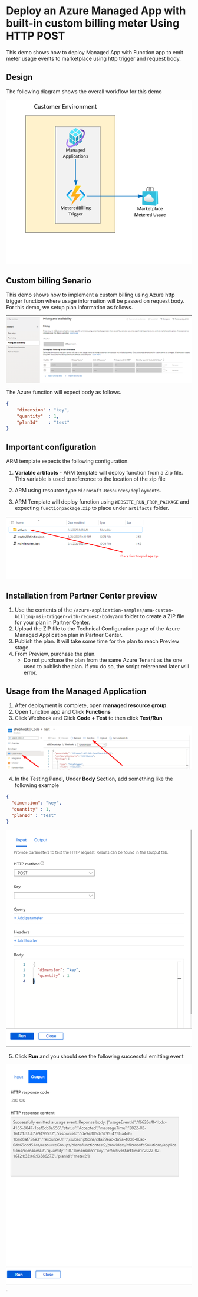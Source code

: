 # Deploy an Azure Managed App with built-in custom billing meter Using HTTP POST

This demo shows how to deploy Managed App with Function app to  emit meter usage events to marketplace using http trigger and request body.

## Design

The following diagram shows the overall workflow for this demo

![Diagram](./images/Diagram.png)

## Custom billing Senario

This demo shows how to implement a custom billing using Azure http trigger function where usage information will be passed on request body. For this demo, we setup plan information as follows.

![diagram](./images/Diagram5.png)

The Azure function will expect body as follows.

```json
{
    "dimension" : "key",
    "quantity"  : 1,
    "planId"    : "test"
}
```

## Important configuration

ARM template expects the following configuration.

1. **Variable artifacts** - ARM template will deploy function from a Zip file. This variable is used to reference to the location of the zip file
1. ARM using resource type `Microsoft.Resources/deployments`.

1. ARM Template will deploy function using `WEBSITE_RUN_FROM_PACKAGE` and expecting `functionpackage.zip` to place under `artifacts` folder.

  ![diagram](./images/Diagram4.png)

## Installation from Partner Center preview

1. Use the contents of the `/azure-application-samples/ama-custom-billing-msi-trigger-with-request-body/arm` folder to create a ZIP file for your plan in Partner Center.
1. Upload the ZIP file to the Technical Configuration page of the Azure Managed Application plan in Partner Center.
1. Publish the plan. It will take some time for the plan to reach Preview stage.
1. From Preview, purchase the plan.
    - Do not purchase the plan from the same Azure Tenant as the one used to publish the plan. If you do so, the script referenced later will error.

## Usage from the Managed Application

1. After deployment is complete, open **managed resource group**.
2. Open function app and Click **Functions**
3. Click Webhook  and Click **Code + Test** to then click **Test/Run**

  ![diagram](./images/Diagram7.png)

4. In the Testing Panel, Under **Body** Section, add something like the following example 

  ```json
  {
    "dimension": "key",
    "quantity" : 1,
    "planId" : "test"
  }
  ```

  ![diagram](./images/Diagram8.png)

5. Click **Run** and you should see the following successful emitting event

![diagram](./images/Diagram9.png).
